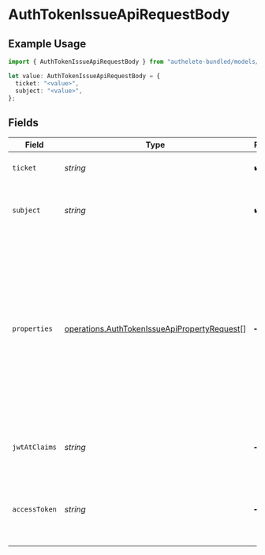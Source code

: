 # AuthTokenIssueApiRequestBody

## Example Usage

```typescript
import { AuthTokenIssueApiRequestBody } from "authelete-bundled/models/operations";

let value: AuthTokenIssueApiRequestBody = {
  ticket: "<value>",
  subject: "<value>",
};
```

## Fields

| Field                                                                                                                                                                                                                                                           | Type                                                                                                                                                                                                                                                            | Required                                                                                                                                                                                                                                                        | Description                                                                                                                                                                                                                                                     |
| --------------------------------------------------------------------------------------------------------------------------------------------------------------------------------------------------------------------------------------------------------------- | --------------------------------------------------------------------------------------------------------------------------------------------------------------------------------------------------------------------------------------------------------------- | --------------------------------------------------------------------------------------------------------------------------------------------------------------------------------------------------------------------------------------------------------------- | --------------------------------------------------------------------------------------------------------------------------------------------------------------------------------------------------------------------------------------------------------------- |
| `ticket`                                                                                                                                                                                                                                                        | *string*                                                                                                                                                                                                                                                        | :heavy_check_mark:                                                                                                                                                                                                                                              | The ticket issued from Authlete `/auth/token` API.<br/>                                                                                                                                                                                                         |
| `subject`                                                                                                                                                                                                                                                       | *string*                                                                                                                                                                                                                                                        | :heavy_check_mark:                                                                                                                                                                                                                                              | The subject (= unique identifier) of the authenticated user.<br/>                                                                                                                                                                                               |
| `properties`                                                                                                                                                                                                                                                    | [operations.AuthTokenIssueApiPropertyRequest](../../models/operations/authtokenissueapipropertyrequest.md)[]                                                                                                                                                    | :heavy_minus_sign:                                                                                                                                                                                                                                              | Extra properties to associate with a newly created access token. Note that properties parameter is accepted only<br/>when `Content-Type` of the request is `application/json`, so don't use `application/x-www-form-urlencoded`<br/>if you want to specify properties.<br/> |
| `jwtAtClaims`                                                                                                                                                                                                                                                   | *string*                                                                                                                                                                                                                                                        | :heavy_minus_sign:                                                                                                                                                                                                                                              | Additional claims that are added to the payload part of the JWT access token.<br/>                                                                                                                                                                              |
| `accessToken`                                                                                                                                                                                                                                                   | *string*                                                                                                                                                                                                                                                        | :heavy_minus_sign:                                                                                                                                                                                                                                              | The representation of an access token that may be issued as a result of the Authlete API call.<br/>                                                                                                                                                             |